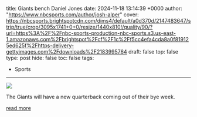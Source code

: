 title: Giants bench Daniel Jones
date: 2024-11-18 13:14:39 +0000
author: "https://www.nbcsports.com/author/josh-alper"
cover: https://nbcsports.brightspotcdn.com/dims4/default/a0d370d/2147483647/strip/true/crop/3095x1741+0+0/resize/1440x810!/quality/90/?url=https%3A%2F%2Fnbc-sports-production-nbc-sports.s3.us-east-1.amazonaws.com%2Fbrightspot%2Fcf%2F1c%2Ff5cc4efa4cda8a0f819125ed625f%2Fhttps-delivery-gettyimages.com%2Fdownloads%2F2183995764
draft: false
top: false
type: post
hide: false
toc: false
tags:
  - Sports
---

![](https://nbcsports.brightspotcdn.com/dims4/default/a0d370d/2147483647/strip/true/crop/3095x1741+0+0/resize/1440x810!/quality/90/?url=https%3A%2F%2Fnbc-sports-production-nbc-sports.s3.us-east-1.amazonaws.com%2Fbrightspot%2Fcf%2F1c%2Ff5cc4efa4cda8a0f819125ed625f%2Fhttps-delivery-gettyimages.com%2Fdownloads%2F2183995764)

The Giants will have a new quarterback coming out of their bye week.

[read more](https://www.nbcsports.com/nfl/profootballtalk/rumor-mill/news/giants-bench-daniel-jones)
